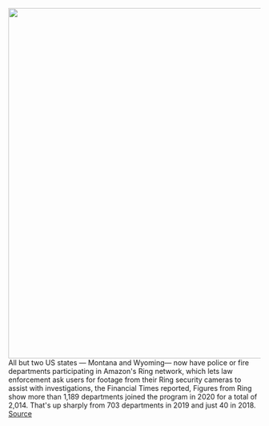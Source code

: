 <img src='https://cdn.vox-cdn.com/thumbor/QznVs8nhUmVEZ5IFm1V3N6Y4d0A=/0x0:2040x1360/1200x800/filters:focal(857x517:1183x843)/cdn.vox-cdn.com/uploads/chorus_image/image/68747535/dseifert170808_1901_0003.0.jpg' width='700px' /><br/>
All but two US states — Montana and Wyoming— now have police or fire departments participating in Amazon's Ring network, which lets law enforcement ask users for footage from their Ring security cameras to assist with investigations, the Financial Times reported, Figures from Ring show more than 1,189 departments joined the program in 2020 for a total of 2,014. That's up sharply from 703 departments in 2019 and just 40 in 2018.
<a href='https://www.theverge.com/2021/1/31/22258856/amazon-ring-partners-police-fire-security-privacy-cameras'> Source <a/>